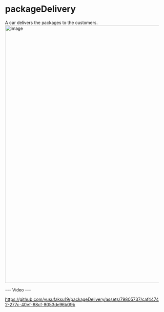 # packageDelivery
A car delivers the packages to the customers.
<img width="842" alt="image" src="https://github.com/yusufaksu19/packageDelivery/assets/79805737/ca03f97f-3cdb-47c0-a105-127aef95b2b9">


--- Video ---

https://github.com/yusufaksu19/packageDelivery/assets/79805737/caf44742-277c-40ef-88cf-8053de96b09b

